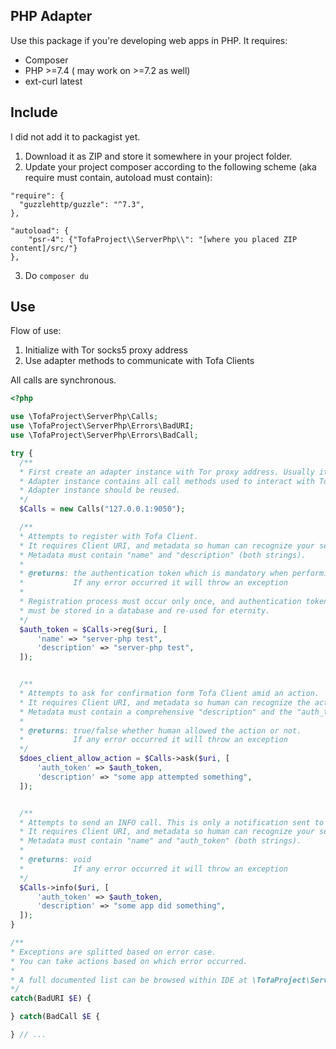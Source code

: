 ## PHP Adapter
Use this package if you're developing web apps in PHP. 
It requires:
- Composer
- PHP >=7.4 ( may work on >=7.2 as well)
- ext-curl latest

## Include
I did not add it to packagist yet.

1. Download it as ZIP and store it somewhere in your project folder.
2. Update your project composer according to the following scheme (aka require must contain, autoload must contain):
```
"require": {  
  "guzzlehttp/guzzle": "^7.3",
},

"autoload": {
    "psr-4": {"TofaProject\\ServerPhp\\": "[where you placed ZIP content]/src/"}
},
```
3. Do `composer du`

## Use
Flow of use:
1. Initialize with Tor socks5 proxy address
2. Use adapter methods to communicate with Tofa Clients

All calls are synchronous.
```php
<?php

use \TofaProject\ServerPhp\Calls;
use \TofaProject\ServerPhp\Errors\BadURI;
use \TofaProject\ServerPhp\Errors\BadCall;

try {
  /**
  * First create an adapter instance with Tor proxy address. Usually it's 127.0.0.1:9050
  * Adapter instance contains all call methods used to interact with Tofa Client.
  * Adapter instance should be reused.
  */
  $Calls = new Calls("127.0.0.1:9050");

  /**
  * Attempts to register with Tofa Client. 
  * It requires Client URI, and metadata so human can recognize your service.
  * Metadata must contain "name" and "description" (both strings).
  * 
  * @returns: the authentication token which is mandatory when performing ASK and INFO calls.
  *           If any error occurred it will throw an exception
  *
  * Registration process must occur only once, and authentication token
  * must be stored in a database and re-used for eternity.
  */
  $auth_token = $Calls->reg($uri, [
      'name' => "server-php test",
      'description' => "server-php test",
  ]);


  /**
  * Attempts to ask for confirmation form Tofa Client amid an action. 
  * It requires Client URI, and metadata so human can recognize the action.
  * Metadata must contain a comprehensive "description" and the "auth_token" (both strings).
  * 
  * @returns: true/false whether human allowed the action or not.
  *           If any error occurred it will throw an exception
  */
  $does_client_allow_action = $Calls->ask($uri, [
      'auth_token' => $auth_token,
      'description' => "some app attempted something",
  ]);


  /**
  * Attempts to send an INFO call. This is only a notification sent to the Client.
  * It requires Client URI, and metadata so human can recognize your service.
  * Metadata must contain "name" and "auth_token" (both strings).
  * 
  * @returns: void
  *           If any error occurred it will throw an exception
  */
  $Calls->info($uri, [
      'auth_token' => $auth_token,
      'description' => "some app did something",
  ]);
} 

/**
* Exceptions are splitted based on error case.
* You can take actions based on which error occurred.
*
* A full documented list can be browsed within IDE at \TofaProject\ServerPhp\Errors
*/
catch(BadURI $E) {

} catch(BadCall $E {

} // ...


```
